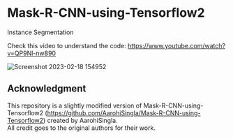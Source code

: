 # Mask-R-CNN-using-Tensorflow2
Instance Segmentation

Check this video to understand the code: https://www.youtube.com/watch?v=QP9Nl-nw890

![Screenshot 2023-02-18 154952](https://user-images.githubusercontent.com/60029146/219943863-63467d85-db8e-40f8-b712-a31ed89717fb.jpg)

## Acknowledgment
This repository is a slightly modified version of Mask-R-CNN-using-Tensorflow2 (https://github.com/AarohiSingla/Mask-R-CNN-using-Tensorflow2) created by AarohiSingla.  
All credit goes to the original authors for their work.